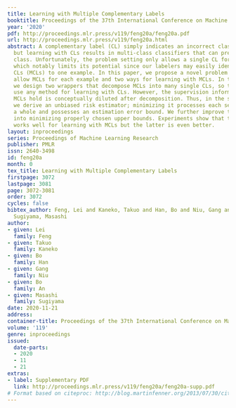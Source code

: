 ```yaml
---
title: Learning with Multiple Complementary Labels
booktitle: Proceedings of the 37th International Conference on Machine Learning
year: '2020'
pdf: http://proceedings.mlr.press/v119/feng20a/feng20a.pdf
url: http://proceedings.mlr.press/v119/feng20a.html
abstract: A complementary label (CL) simply indicates an incorrect class of an example,
  but learning with CLs results in multi-class classifiers that can predict the correct
  class. Unfortunately, the problem setting only allows a single CL for each example,
  which notably limits its potential since our labelers may easily identify multiple
  CLs (MCLs) to one example. In this paper, we propose a novel problem setting to
  allow MCLs for each example and two ways for learning with MCLs. In the first way,
  we design two wrappers that decompose MCLs into many single CLs, so that we could
  use any method for learning with CLs. However, the supervision information that
  MCLs hold is conceptually diluted after decomposition. Thus, in the second way,
  we derive an unbiased risk estimator; minimizing it processes each set of MCLs as
  a whole and possesses an estimation error bound. We further improve the second way
  into minimizing properly chosen upper bounds. Experiments show that the former way
  works well for learning with MCLs but the latter is even better.
layout: inproceedings
series: Proceedings of Machine Learning Research
publisher: PMLR
issn: 2640-3498
id: feng20a
month: 0
tex_title: Learning with Multiple Complementary Labels
firstpage: 3072
lastpage: 3081
page: 3072-3081
order: 3072
cycles: false
bibtex_author: Feng, Lei and Kaneko, Takuo and Han, Bo and Niu, Gang and An, Bo and
  Sugiyama, Masashi
author:
- given: Lei
  family: Feng
- given: Takuo
  family: Kaneko
- given: Bo
  family: Han
- given: Gang
  family: Niu
- given: Bo
  family: An
- given: Masashi
  family: Sugiyama
date: 2020-11-21
address: 
container-title: Proceedings of the 37th International Conference on Machine Learning
volume: '119'
genre: inproceedings
issued:
  date-parts:
  - 2020
  - 11
  - 21
extras:
- label: Supplementary PDF
  link: http://proceedings.mlr.press/v119/feng20a/feng20a-supp.pdf
# Format based on citeproc: http://blog.martinfenner.org/2013/07/30/citeproc-yaml-for-bibliographies/
---
```

